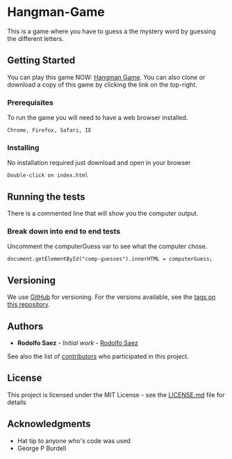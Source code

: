 # Hangman-Game

This is a game where you have to guess a the mystery word by guessing the different letters.

## Getting Started

You can play this game NOW: [Hangman Game](https://rsaez.github.io/Hangman-Game/). You can also clone or download a copy of this game by clicking the link on the top-right.

### Prerequisites

To run the game you will need to have a web browser installed.

```
Chrome, Firefox, Safari, IE
```

### Installing

No installation required just download and open in your browser

```
Double-click on index.html
```

## Running the tests

There is a commented line that will show you the computer output.

### Break down into end to end tests

Uncomment the computerGuess var to see what the computer chose.

```
document.getElementById("comp-guesses").innerHTML = computerGuess;
```

## Versioning

We use [GitHub](http://github.com/) for versioning. For the versions available, see the [tags on this repository](https://github.com/rsaez/psychic-game/tags).

## Authors

* **Rodolfo Saez** - *Initial work* - [Rodolfo Saez](https://github.com/rsaez)

See also the list of [contributors](https://github.com/rsaez/psychic-game/contributors) who participated in this project.

## License

This project is licensed under the MIT License - see the [LICENSE.md](LICENSE.md) file for details

## Acknowledgments

* Hat tip to anyone who's code was used
* George P Burdell

